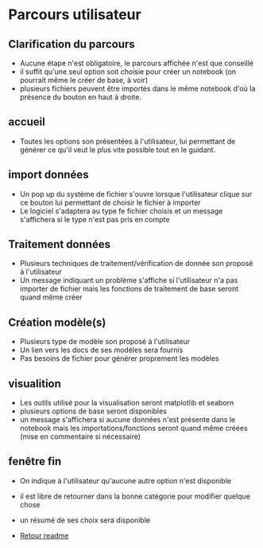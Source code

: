 # Parcours utilisateur

## Clarification du parcours

* Aucune étape n'est obligatoire, le parcours affichée n'est que conseillé
* il suffit qu'une seul option soit choisie pour créer un notebook (on pourrait même le créer de base, à voir)
* plusieurs fichiers peuvent être importés dans le même notebook d'où la présence du bouton en haut à droite.

## accueil

* Toutes les options son présentées à l'utilisateur, lui permettant de générer ce qu'il veut le plus vite possible tout en le guidant.
  
## import données

* Un pop up du système de fichier s'ouvre lorsque l'utilisateur clique sur ce bouton lui permettant de choisir le fichier à importer
* Le logiciel s'adaptera au type fe fichier choisis et un message s'affichera si le type n'est pas pris en compte

## Traitement données

* Plusieurs techniques de traitement/vérification de donnée son proposé à l'utilisateur
* Un message indiquant un problème s'affiche si l'utilisateur n'a pas importer de fichier mais les fonctions de traitement de base seront quand même créer

## Création modèle(s)

* Plusieurs type de modèle son proposé à l'utilisateur
* Un lien vers les docs de ses modèles sera fournis
* Pas besoins de fichier pour générer proprement les modèles

## visualition

* Les outils utilisé pour la visualisation seront matplotlib et seaborn
* plusieurs options de base seront disponibles
* un message s'affichera si aucune données n'est présente dans le notebook mais les importations/fonctions seront quand même créées (mise en commentaire si nécessaire)

## fenêtre fin

* On indique à l'utilisateur qu'aucune autre option n'est disponible
* il est libre de retourner dans la bonne catégorie pour modifier quelque chose
* un résumé de ses choix sera disponible

* [Retour readme](../README.md)
